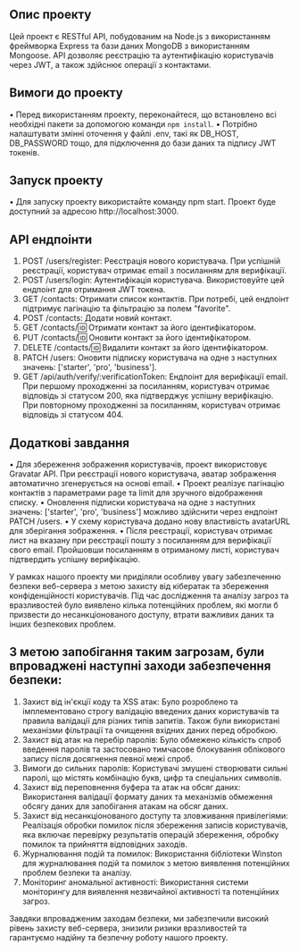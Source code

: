 ## Опис проекту

Цей проект є RESTful API, побудованим на Node.js з використанням фреймворка Express та бази даних MongoDB з використанням Mongoose. API дозволяє реєстрацію та аутентифікацію користувачів через JWT, а також здійснює операції з контактами.

## Вимоги до проекту

• Перед використанням проекту, переконайтеся, що встановлено всі необхідні пакети за допомогою команди `npm install`.
• Потрібно налаштувати змінні оточення у файлі .env, такі як DB_HOST, DB_PASSWORD тощо, для підключення до бази даних та підпису JWT токенів.

## Запуск проекту

• Для запуску проекту використайте команду npm start. Проект буде доступний за адресою http://localhost:3000.

## API ендпоінти

1. POST /users/register: Реєстрація нового користувача. При успішній реєстрації, користувач отримає email з посиланням для верифікації.
2. POST /users/login: Аутентифікація користувача. Використовуйте цей ендпоінт для отримання JWT токена.
3. GET /contacts: Отримати список контактів. При потребі, цей ендпоінт підтримує пагінацію та фільтрацію за полем "favorite".
4. POST /contacts: Додати новий контакт.
5. GET /contacts/:id: Отримати контакт за його ідентифікатором.
6. PUT /contacts/:id: Оновити контакт за його ідентифікатором.
7. DELETE /contacts/:id: Видалити контакт за його ідентифікатором.
8. PATCH /users: Оновити підписку користувача на одне з наступних значень: ['starter', 'pro', 'business'].
9. GET /api/auth/verify/:verificationToken: Ендпоінт для верифікації email. При першому проходженні за посиланням, користувач отримає відповідь зі статусом 200, яка підтверджує успішну верифікацію. При повторному проходженні за посиланням, користувач отримає відповідь зі статусом 404.

## Додаткові завдання

• Для збереження зображення користувачів, проект використовує Gravatar API. При реєстрації нового користувача, аватар зображення автоматично згенерується на основі email.
• Проект реалізує пагінацію контактів з параметрами page та limit для зручного відображення списку.
• Оновлення підписки користувача на одне з наступних значень: ['starter', 'pro', 'business'] можливо здійснити через ендпоінт PATCH /users.
• У схему користувача додано нову властивість avatarURL для зберігання зображення.
• Після реєстрації, користувач отримає лист на вказану при реєстрації пошту з посиланням для верифікації свого email. Пройшовши посиланням в отриманому листі, користувач підтвердить успішну верифікацію.

У рамках нашого проекту ми приділяли особливу увагу забезпеченню безпеки веб-сервера з метою захисту від кібератак та збереження конфіденційності користувачів. Під час дослідження та аналізу загроз та вразливостей було виявлено кілька потенційних проблем, які могли б призвести до несанкціонованого доступу, втрати важливих даних та інших безпекових проблем.

## З метою запобігання таким загрозам, були впроваджені наступні заходи забезпечення безпеки:

1. Захист від ін'єкції коду та XSS атак: Було розроблено та імплементовано строгу валідацію введених даних користувачів та правила валідації для різних типів запитів. Також були використані механізми фільтрації та очищення вхідних даних перед обробкою.
2. Захист від атак на перебір паролів: Було обмежено кількість спроб введення паролів та застосовано тимчасове блокування облікового запису після досягнення певної межі спроб.
3. Вимоги до сильних паролів: Користувачі змушені створювати сильні паролі, що містять комбінацію букв, цифр та спеціальних символів.
4. Захист від переповнення буфера та атак на обсяг даних: Використання валідації формату даних та механізмів обмеження обсягу даних для запобігання атакам на обсяг даних.
5. Захист від несанкціонованого доступу та зловживання привілегіями: Реалізація обробки помилок після збереження записів користувачів, яка включає перевірку результатів операцій збереження, обробку помилок та прийняття відповідних заходів.
6. Журналювання подій та помилок: Використання бібліотеки Winston для журналювання подій та помилок з метою виявлення потенційних проблем безпеки та аналізу.
7. Моніторинг аномальної активності: Використання системи моніторингу для виявлення незвичайної активності та потенційних загроз.

Завдяки впровадженим заходам безпеки, ми забезпечили високий рівень захисту веб-сервера, знизили ризики вразливостей та гарантуємо надійну та безпечну роботу нашого проекту.

